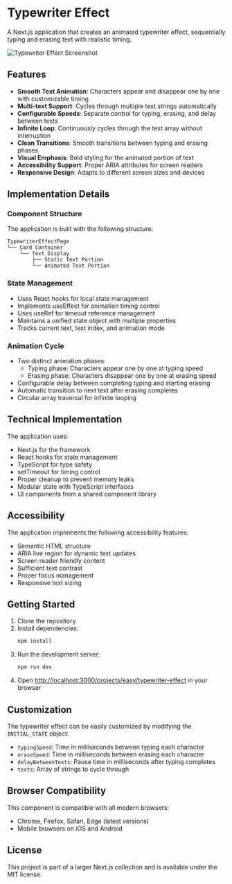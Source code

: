 # Typewriter Effect

A Next.js application that creates an animated typewriter effect, sequentially typing and erasing text with realistic timing.

![Typewriter Effect Screenshot](https://ik.imagekit.io/nagoevid/nextjs-projects/typewriter-effect.png?updatedAt=1748975568556)

## Features

- **Smooth Text Animation**: Characters appear and disappear one by one with customizable timing
- **Multi-text Support**: Cycles through multiple text strings automatically
- **Configurable Speeds**: Separate control for typing, erasing, and delay between texts
- **Infinite Loop**: Continuously cycles through the text array without interruption
- **Clean Transitions**: Smooth transitions between typing and erasing phases
- **Visual Emphasis**: Bold styling for the animated portion of text
- **Accessibility Support**: Proper ARIA attributes for screen readers
- **Responsive Design**: Adapts to different screen sizes and devices

## Implementation Details

### Component Structure

The application is built with the following structure:

```
TypewriterEffectPage
└── Card Container
    └── Text Display
        ├── Static Text Portion
        └── Animated Text Portion
```

### State Management

- Uses React hooks for local state management
- Implements useEffect for animation timing control
- Uses useRef for timeout reference management
- Maintains a unified state object with multiple properties
- Tracks current text, text index, and animation mode

### Animation Cycle

- Two distinct animation phases:
  - Typing phase: Characters appear one by one at typing speed
  - Erasing phase: Characters disappear one by one at erasing speed
- Configurable delay between completing typing and starting erasing
- Automatic transition to next text after erasing completes
- Circular array traversal for infinite looping

## Technical Implementation

The application uses:

- Next.js for the framework
- React hooks for state management
- TypeScript for type safety
- setTimeout for timing control
- Proper cleanup to prevent memory leaks
- Modular state with TypeScript interfaces
- UI components from a shared component library

## Accessibility

The application implements the following accessibility features:

- Semantic HTML structure
- ARIA live region for dynamic text updates
- Screen reader friendly content
- Sufficient text contrast
- Proper focus management
- Responsive text sizing

## Getting Started

1. Clone the repository
2. Install dependencies:
   ```bash
   npm install
   ```
3. Run the development server:
   ```bash
   npm run dev
   ```
4. Open [http://localhost:3000/projects/easy/typewriter-effect](http://localhost:3000/projects/easy/typewriter-effect) in your browser

## Customization

The typewriter effect can be easily customized by modifying the `INITIAL_STATE` object:
- `typingSpeed`: Time in milliseconds between typing each character
- `eraseSpeed`: Time in milliseconds between erasing each character
- `delayBetweenTexts`: Pause time in milliseconds after typing completes
- `texts`: Array of strings to cycle through

## Browser Compatibility

This component is compatible with all modern browsers:

- Chrome, Firefox, Safari, Edge (latest versions)
- Mobile browsers on iOS and Android

## License

This project is part of a larger Next.js collection and is available under the MIT license. 
